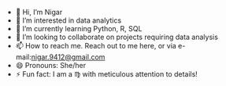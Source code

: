 * 👋 Hi, I’m Nigar
* 👀 I’m interested in data analytics
* 🌱 I’m currently learning Python, R, SQL
* 💞️ I’m looking to collaborate on projects requiring data analysis
* 📫 How to reach me. Reach out to me here, or via e-mail:nigar.9412@gmail.com
* 😄 Pronouns: She/her
* ⚡ Fun fact: I am a ♍ with meticulous attention to details!

